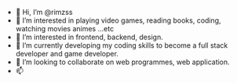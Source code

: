 - 👋 Hi, I’m @rimzss
- 👀 I’m interested in playing video games, reading books, coding, watching movies animes ...etc
- 👀 I’m interested in frontend, backend, design.
- 🌱 I’m currently developing my coding skills to become a full stack developer and game developer.
- 💞️ I’m looking to collaborate on web programmes, web application.
- 📫 

<!---
rimzss/rimzss is a ✨ special ✨ repository because its `README.md` (this file) appears on your GitHub profile.
You can click the Preview link to take a look at your changes.
--->
